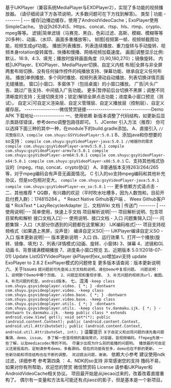 基于IJKPlayer（兼容系统MediaPlayer与EXOPlayer2），实现了多功能的视频播放器。 (请仔细阅读下方各项说明，大多数问题可在下方找到解答)。 类型 | 功能 -------- | --- 缓存|边播边缓存，使用了AndroidVideoCache；ExoPlayer使用SimpleCache。 协议|h263\4\5、Https、concat、rtsp、hls、rtmp、crypto、mpeg等等。 滤镜|简单滤镜（马赛克、黑白、色彩过滤、高斯、模糊、模糊等等20多种）、动画、（水印、画面多重播放等）。 帧图|视频第一帧、视频帧截图功能，视频生成gif功能。 播放|列表播放、列表连续播放、重力旋转与手动旋转、视频本身rotation旋转属性、快播和慢播、网络视频加载速度。 画面|调整显示比例:默认、16:9、4:3、填充；播放时旋转画面角度（0,90,180,270）；镜像旋转。 内核|IJKPlayer、EXOPlayer、MediaPlayer切换、自定义内核 布局|全屏与非全屏两套布局切换、没有任何操作控件的纯播放支持、弹幕功能、继承自定义任何布局。 播放|单例播放、多个同时播放、视频列表滑动自动播放、列表切换详情页面无缝播放。 窗口|小窗口、多窗体下（包括桌面）的小窗口播放。 广告|片头广告、跳过广告支持、中间插入广告功能。 更多|暂停前后台切换不黑屏；调整不同清晰度的支持；无缝切换支持；锁定/解锁全屏点击功能；进度条小窗口预览（测试）。 自定义|可自定义渲染层、自定义管理层、自定义播放层（控制层）、自定义缓存层。 -----------------微信赞赏链接----------------- --------------Demo APK 下载地址--------------- 一、使用依赖 新版本调整了代码结构，如更新后显示类路径错误，参考demo调整包路径即可。 1、JCenter 引入方法（推荐） 你可以选择下面三种的其中一种，在module下的build.gradle添加。 A、直接引入 ``` //完整版引入 compile com.shuyu:GSYVideoPlayer:5.0.1 ``` B、添加java和你想要的so支持： ``` compile com.shuyu:gsyVideoPlayer-java:5.0.1 //根据你的需求 compile com.shuyu:gsyVideoPlayer-armv5:5.0.1 compile com.shuyu:gsyVideoPlayer-armv7a:5.0.1 compile com.shuyu:gsyVideoPlayer-arm64:5.0.1 compile com.shuyu:gsyVideoPlayer-x64:5.0.1 compile com.shuyu:gsyVideoPlayer-x86:5.0.1 ``` C、支持其他格式协议的（mpeg，rtsp, concat、crypto协议） A、B普通版本支持263/264/265等，对于mpeg编码会有声音无画面情况。 C 引入的so支持mpeg编码和其他补充协议，但是so包相对变大。 ``` compile com.shuyu:gsyVideoPlayer-java:5.0.1 compile com.shuyu:gsyVideoPlayer-ex_so:5.0.1 ``` --- 更多依赖方式请点击 - 二、其他推荐 * QQ群，有兴趣的欢迎（平时吹水吐槽多，因为人数饱和，目前开启付费入群）：174815284 。 * React Native Github客户端 、 Weex Github客户端 * RickText * LazyRecyclerAdapter 三、文档Wiki 文档 | 传送门 -------- | --- 使用说明|--- 简单使用，快速上手文档 项目解析说明|--- 项目解析说明、包含项目架构和解析 接口文档入口|--- 使用说明、接口文档 - 入口 问题集锦入口|--- 问题集锦 - 入口（大部分你遇到的问题都在这里解决） IJK编码格式|--- 项目支持视频格式（如果遇上黑屏，没声音） 编译自定义SO|--- IJKPlayer编译自定义SO - 入口 版本更新说明|--- 版本更新说明 - 入口 四、运行效果 1、打开一个播放(旋转、镜像、填充) 2、列表/详情模式(动画、旋转、小窗体) 3、弹幕 4、滤镜和GL动画 6、背景铺满模糊播放 7、进度条小窗口预览 五、近期版本 5.0.1(2018-07-01) Update ListGSYVideoPlayer ijkPlayer的ex_so增加avi支持 update ExoPlayer to 2.8.2 ExoPlayer模式的问题修复 更多版本请查阅：版本更新说明 六、关于Issues ``` 提问题前可先查阅上方文档和说明，请在Demo中复现问题。 问题说明： 1、说明那个Demo中哪个页面。 2、问题显现和重现步骤。 3、补充问题的视频流url，截图。 4、补充问题的机型，android版本。 ``` 七、混淆 ``` -keep class com.shuyu.gsyvideoplayer.video. { *; } -dontwarn com.shuyu.gsyvideoplayer.video. -keep class com.shuyu.gsyvideoplayer.video.base. { *; } -dontwarn com.shuyu.gsyvideoplayer.video.base. -keep class com.shuyu.gsyvideoplayer.utils. { *; } -dontwarn com.shuyu.gsyvideoplayer.utils. -keep class tv.danmaku.ijk. { *; } -dontwarn tv.danmaku.ijk. -keep public class * extends android.view.View{ get(); void set*(*); public (android.content.Context); public (android.content.Context, android.util.AttributeSet); public (android.content.Context, android.util.AttributeSet, int); } ``` 温馨提示 ``` 关于自定义和出现问题的请先看问题集锦、demo、issue。 多了解一些音视频的基础常识，对容器，音视频编码，ffmpeg先做一些了解，以及mediacodec等的不同。 尽量少出现为什么别的能播的问题哟。 播放器的可自定义还是挺高的，定制请参考demo，多看源码。现在的功能有些多，demo也在不断的更新。 一些新功能和项目结构也在不断的调整。 欢迎提出问题，谢谢。 ``` 依赖大小参考 建议使用ndk过滤，详细参考 参考第四条 ： 4、NDK的so支持 非常感谢您的支持 撸码不易，如果对你有所帮助，欢迎您的赞赏 微信赞赏码 License 请参看IJKPlayer和AndroidVideoCache相关协议。 项目最开始是从jiecao过来的，改着改着直接重构了。 偶尔有一变量和方法名可能还有点jiaozi的影子，但是基本是一个新项目。